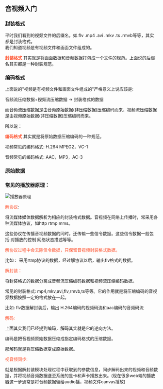 ## 音视频入门

### 封装格式

平时我们看到的视频文件的后缀名，如.flv .mp4 .avi .mkv .ts .rmvb等等，其实都是封装格式。<br>
我们知道视频是有视频文件和画面文件组成的。

**<font color="#ff502c">封装格式</font>**
其实就是将画面数据和音频数据打包成一个文件的规范。上面说的后缀名其实都是一种封装规范。

### 编码格式

上面说的"视频是有视频文件和画面文件组成的"严格意义上说应该是:

音频流压缩数据+视频流压缩数据 -> 封装格式的数据

而音频流压缩数据是由音频原始数据(非压缩数据)压缩编码而来，视频流压缩数据是由视频原始数据(非压缩数据)压缩编码而来。

所以说：

**<font color="#ff502c">编码格式</font>**
其实就是将原始数据压缩编码的一种规范。

视频常见的编码格式: H.264 MPEG2，VC-1

音频常见的编码格式: AAC，MP3，AC-3

### 原始数据

### 常见的播放器原理：

![播放器原理]('./img/播放器原理.jpg')

<font color="#ff502c">解协议</font>: 

将流媒体媒体数据解析为相应的封装格式数据。音视频在网络上传播时，常采用各种流媒体协议，如http rtmp mms。

这些协议在传播音视频数据的同时，还传输一些信令数据。这些信令数据一般包括:对播放的控制 网络状态描述等等。

<font color="#ff502c">解协议过程中会去除信令数据，只保留音视频封装格式数据。</font>

比如： 采用rtmp协议的数据，经过解协议以后，输出flv格式的数据。

<font color="#ff502c">解封装： </font>

将封装格式的数据分离成音频流压缩编码数据和视频流压缩编码数据。

常见的封装格式: mp4,mkv,avi,flv,rmvb,ts等等。它的作用就是将压缩编码的音视频数据按照一定的格式放在一起。

比如: flv数据解封装后，输出 H.264编码的视频码流和aac编码的音频码流

<font color="#ff502c">解码:</font>

上面其实我们已经提到编码，解码其实就是它的逆向方法。

编码是把音视频原始数据压缩成指定编码格式的压缩数据。

那解码就是将压缩数据变成原始数据。


<font color="#ff502c">视音频同步:</font>

就是根据解封装模块处理过程中获取到的参数信息，同步解码出来的视频和音频数据，并将视频音频数据送至系统的显卡和声卡播放出来。(现在很多web端的播放器这一步通常是将音频数据留给audio播，视频文件canvas播放)





